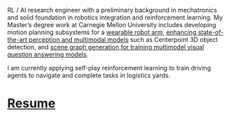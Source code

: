 RL / AI research engineer with a preliminary background in mechatronics and solid foundation in robotics integration and reinforcement learning. My Master’s degree work at Carnegie Mellon University includes developing motion planning subsystems for a [wearable robot arm](/coborg.md), [enhancing state-of-the-art perception and multimodal models](https://vlrproject.wordpress.com/) such as Centerpoint 3D object detection, and [scene graph generation for training multimodel visual question answering models](/assets/pdf/gqa.pdf).

I am currently applying self-play reinforcement learning to train driving agents to navigate and complete tasks in logistics yards.

# [Resume](/resume.md)